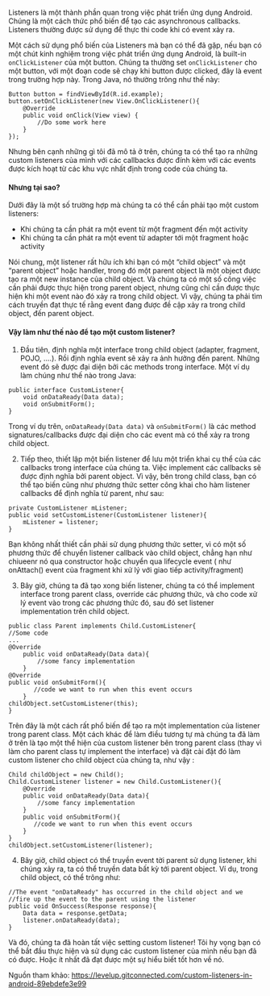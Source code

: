 Listeners là một thành phần quan trong việc phát triển ứng dụng Android. Chúng là một cách thức phổ biến để tạo các asynchronous callbacks. Listeners thường được sử dụng để thực thi code khi có event xảy ra.

Một cách sử dụng phổ biến của Listeners mà bạn có thể đã gặp, nếu bạn có một chút kinh nghiệm trong việc phát triển ứng dụng Android, là built-in `onClickListener` của một button. Chúng ta thường set `onClickListener` cho một button, với một đoạn code sẽ chạy khi button được clicked, đây là event trong trường hợp này. Trong Java, nó thường trông như thế này:

```
Button button = findViewById(R.id.example);
button.setOnClickListener(new View.OnClickListener(){
    @Override
    public void onClick(View view) {
        //Do some work here
    }
});
```

Nhưng bên cạnh những gì tôi đã mô tả ở trên, chúng ta có thể tạo ra những custom listeners của mình với các callbacks được đính kèm với các events được kích hoạt từ các khu vực nhất định trong code của chúng ta.

#### Nhưng tại sao?

Dưới đây là một số trường hợp mà chúng ta có thể cần phải tạo một custom listeners:

* Khi chúng ta cần phát ra một event từ một fragment đến một activity
* Khi chúng ta cần phát ra một event từ adapter tới một fragment hoặc activity

Nói chung, một listener rất hữu ích khi bạn có một “child object” và một “parent object” hoặc handler, trong đó một parent object là một object được tạo ra một new instance của child object. Và chúng ta có một số công việc cần phải được thực hiện trong parent object, nhưng cũng chỉ cần được thực hiện khi một event nào đó xảy ra trong child object. Vì vậy, chúng ta phải tìm cách truyền đạt thực tế rằng event đang được đề cập xảy ra trong child object, đến parent object.

#### Vậy làm như thế nào để tạo một custom listener?


1.  Đầu tiên, định nghĩa một interface trong child object (adapter, fragment, POJO, ....). Rồi định nghĩa event sẽ xảy ra ảnh hưởng đến parent. Những event đó sẽ được đại diện bởi các methods trong interface. Một ví dụ làm chúng như thế nào trong Java:

```
public interface CustomListener{
    void onDataReady(Data data);
    void onSubmitForm();
}
```

Trong ví dụ trên, `onDataReady(Data data)` và `onSubmitForm()` là các method signatures/callbacks được đại diện cho các event mà có thể xảy ra trong child object.


2. Tiếp theo, thiết lập một biến listener để lưu một triển khai cụ thể của các callbacks trong interface của chúng ta. Việc implement các callbacks sẽ được định nghĩa bởi parent object. Vì vậy, bên trong child class, bạn có thể tạo biến cũng như phương thức setter công khai cho hàm  listener callbacks để định nghĩa từ parent, như sau:

```
private CustomListener mListener;
public void setCustomListener(CustomListener listener){
    mListener = listener;
}
```

Bạn không nhất thiết cần phải sử dụng phương thức setter, vì có một số phương thức để chuyển listener callback vào child object, chẳng hạn như chiueenr nó qua constructor hoặc chuyển qua lifecycle event ( như onAttach() event của fragment khi xử lý với giao tiếp activity/fragment)


3. Bây giờ, chúng ta đã tạo xong biến listener, chúng ta có thể implement interface trong parent class, override các phương thức, và cho code xử lý event vào trong các phương thức đó, sau đó set listener implementation trên child object.

```
public class Parent implements Child.CustomListener{
//Some code
...
@Override
    public void onDataReady(Data data){
        //some fancy implementation
    }
@Override
public void onSubmitForm(){
       //code we want to run when this event occurs
    }
childObject.setCustomListener(this);
}
```

Trên đây là một cách rất phổ biến để tạo ra một implementation của listener trong parent class. Một cách khác để làm điều tương tự mà chúng ta đã làm ở trên là tạo một thể hiện của custom listener bên trong parent class (thay vì làm cho parent class tự implement the interface) và đặt cài đặt đó làm custom listener cho child object của chúng ta, như vậy :

```
Child childObject = new Child();
Child.CustomListener listener = new Child.CustomListener(){
    @Override
    public void onDataReady(Data data){
        //some fancy implementation
    }
    public void onSubmitForm(){
       //code we want to run when this event occurs
    }
}
childObject.setCustomListener(listener);
```


4. Bây giờ, child object có thể truyền event tời parent sử dụng listener, khi chúng xảy ra, ta có thể truyền data bất kỳ tới parent object. Ví dụ, trong child object, có thể trông như:

```
//The event "onDataReady" has occurred in the child object and we 
//fire up the event to the parent using the listener 
public void OnSuccess(Response response){
    Data data = response.getData;
    listener.onDataReady(data);
}
```

Và đó, chúng ta đã hoàn tất việc setting custom listener! Tôi hy vọng bạn có thể bắt đầu thực hiện và sử dụng các custom listener của mình nếu bạn đã có được. Hoặc ít nhất đã đạt được một sự hiểu biết tốt hơn về nó.

Nguồn tham khảo: 
https://levelup.gitconnected.com/custom-listeners-in-android-89ebdefe3e99